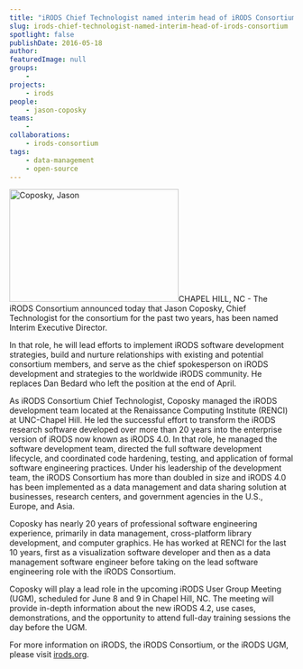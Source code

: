 ```yaml
---
title: "iRODS Chief Technologist named interim head of iRODS Consortium"
slug: irods-chief-technologist-named-interim-head-of-irods-consortium
spotlight: false
publishDate: 2016-05-18
author: 
featuredImage: null
groups:
    - 
projects:
    - irods
people:
    - jason-coposky
teams: 
    - 
collaborations:
    - irods-consortium
tags:
    - data-management
    - open-source
---
```

<img class="alignleft size-medium wp-image-15460" src="https://renci.org/wp-content/uploads/2016/05/Coposky-Jason-300x200.jpeg" alt="Coposky, Jason" width="300" height="200" />CHAPEL HILL, NC - The iRODS Consortium announced today that Jason Coposky, Chief Technologist for the consortium for the past two years, has been named Interim Executive Director.

In that role, he will lead efforts to implement iRODS software development strategies, build and nurture relationships with existing and potential consortium members, and serve as the chief spokesperson on iRODS development and strategies to the worldwide iRODS community. He replaces Dan Bedard who left the position at the end of April.

<!--more-->

As iRODS Consortium Chief Technologist, Coposky managed the iRODS development team located at the Renaissance Computing Institute (RENCI) at UNC-Chapel Hill. He led the successful effort to transform the iRODS research software developed over more than 20 years into the enterprise version of iRODS now known as iRODS 4.0. In that role, he managed the software development team, directed the full software development lifecycle, and coordinated code hardening, testing, and application of formal software engineering practices. Under his leadership of the development team, the iRODS Consortium has more than doubled in size and iRODS 4.0 has been implemented as a data management and data sharing solution at businesses, research centers, and government agencies in the U.S., Europe, and Asia.

Coposky has nearly 20 years of professional software engineering experience, primarily in data management, cross-platform library development, and computer graphics. He has worked at RENCI for the last 10 years, first as a visualization software developer and then as a data management software engineer before taking on the lead software engineering role with the iRODS Consortium.

Coposky will play a lead role in the upcoming iRODS User Group Meeting (UGM), scheduled for June 8 and 9 in Chapel Hill, NC. The meeting will provide in-depth information about the new iRODS 4.2, use cases, demonstrations, and the opportunity to attend full-day training sessions the day before the UGM.

For more information on iRODS, the iRODS Consortium, or the iRODS UGM, please visit <a href="http://www.irods.org">irods.org</a>.
